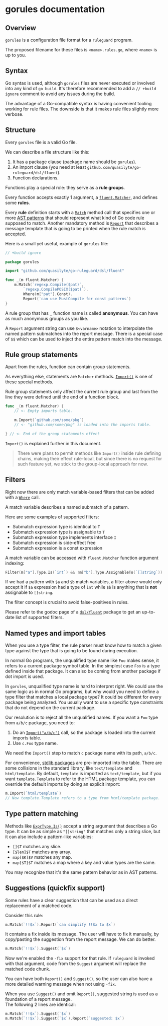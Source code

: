 # gorules documentation

## Overview

`gorules` is a configuration file format for a `ruleguard` program.

The proposed filename for these files is `<name>.rules.go`, where `<name>` is up to you.

## Syntax

Go syntax is used, although `gorules` files are never executed or involved into any kind of `go build`.
It's therefore recommended to add a `// +build ignore` comment to avoid any issues during the build.

The advantage of a Go-compatible syntax is having convenient tooling working for rule files.
The downside is that it makes rule files slightly more verbose.

## Structure

Every `gorules` file is a valid Go file.

We can describe a file structure like this:

1. It has a package clause (package name should be `gorules`).
2. An import clause (you need at least `github.com/quasilyte/go-ruleguard/dsl/fluent`).
3. Function declarations.

Functions play a special role: they serve as a **rule groups**.

Every function accepts exactly 1 argument, a [`fluent.Matcher`](https://godoc.org/github.com/quasilyte/go-ruleguard/dsl/fluent#Matcher), and defines some **rules**.

Every **rule** definition starts with a [`Match`](https://godoc.org/github.com/quasilyte/go-ruleguard/dsl/fluent#Matcher.Match) method call that specifies one or more [AST patterns](https://github.com/mvdan/gogrep) that should represent what kind of Go code rule supposed to match. Another mandatory method is [`Report`](https://godoc.org/github.com/quasilyte/go-ruleguard/dsl/fluent#Matcher.Report) that describes a message template that is going to be printed when the rule match is accepted.

Here is a small yet useful, example of `gorules` file:

```go
// +build ignore

package gorules

import "github.com/quasilyte/go-ruleguard/dsl/fluent"

func _(m fluent.Matcher) {
	m.Match(`regexp.Compile($pat)`,
		`regexp.CompilePOSIX($pat)`).
		Where(m["pat"].Const).
		Report(`can use MustCompile for const patterns`)
}
```

A rule group that has `_` function name is called **anonymous**. You can have as much anonymous groups as you like.

A `Report` argument string can use `$<varname>` notation to interpolate the named pattern submatches into the report message.
There is a special case of `$$` which can be used to inject the entire pattern match into the message.

## Rule group statements

Apart from the rules, function can contain group statements.

As everything else, statements are `Matcher` methods. [`Import()`](https://godoc.org/github.com/quasilyte/go-ruleguard/dsl/fluent#Matcher.Import) is one of these special methods.

Rule group statements only affect the current rule group and last from the line they were defined until the end of a function block.

```go
func _(m fluent.Matcher) {
	// <- Empty imports table.

	m.Import(`github.com/some/pkg`)
	// <- "github.com/some/pkg" is loaded into the imports table.

} // <- End of the group statements effect
```

`Import()` is explained further in this document.

> There were plans to permit methods like `Import()` inside rule defining chains, making their effect rule-local,
> but since there is no request for such feature yet, we stick to the group-local approach for now.

## Filters

Right now there are only match variable-based filters that can be added with a [`Where`](https://godoc.org/github.com/quasilyte/go-ruleguard/dsl/fluent#Matcher.Where) call.

A match variable describes a named submatch of a pattern.

Here are some examples of supported filters:
* Submatch expression type is identical to `T`
* Submatch expression type is assignable to `T`
* Submatch expression type implements interface `I`
* Submatch expression is side-effect free
* Submatch expression is a const expression

A match variable can be accessed with `fluent.Matcher` function argument indexing:

```go
Filter(m["a"].Type.Is(`int`) && !m["b"].Type.AssignableTo(`[]string`))
```

If we had a pattern with `$a` and `$b` match variables, a filter above would only accept it
if `$a` expression had a type of `int` while `$b` is anything that is **not** assignable to `[]string`.

The filter concept is crucial to avoid false-positives in rules.

Please refer to the godoc page of a [`dsl/fluent`](https://godoc.org/github.com/quasilyte/go-ruleguard/dsl/fluent) package to get an up-to-date list of supported filters.

## Named types and import tables

When you use a type filter, the rule parser must know how to match a given type against the type that is going to be found during execution.

In normal Go programs, the unqualified type name like `Foo` makes sense, it refers to a current package symbol table. In the simplest case `Foo` is a type defined inside that package. It can also be coming from another package if dot import is used.

In `gorules`, unqualified type name is hard to interpret right. We could use the same logic as in normal Go programs, but why would you need to define a type filter that matches a local package type? It could be different for every package being analyzed. You usually want to use a specific type constraints that do not depend on the current package.

Our resolution is to reject all the unqualified names. If you want a `Foo` type from `a/b/c` package, you need to:

1. Do an [`Import("a/b/c")`](https://godoc.org/github.com/quasilyte/go-ruleguard/dsl/fluent#Matcher.Import) call, so the package is loaded into the current imports table.
2. Use `c.Foo` type name.

We need the `Import()` step to match `c` package name with its path, `a/b/c`.

For convenience, [stdlib packages](https://gist.github.com/quasilyte/2bbe64a0ec92c217d8e5f534d9781fcf) are pre-imported into the table. There are some collisions in the standard library, like `text/template` and `html/template`. By default, `template` is imported as `text/template`, but if you want `template.Template` to refer to the HTML package template, you can override the default imports by doing an explicit import:

```go
m.Import(`html/template`)
// Now template.Template refers to a type from html/template package.
```

## Type pattern matching

Methods like [`ExprType.Is()`](https://godoc.org/github.com/quasilyte/go-ruleguard/dsl/fluent#ExprType.Is) accept a string argument that describes a Go type. It can be as simple as `"[]string"` that matches only a string slice, but it can also include a pattern-like variables:

* `[]$T` matches any slice.
* `[$len]$T` matches any array.
* `map[$K]$V` matches any map.
* `map[$T]$T` matches a map where a key and value types are the same.

You may recognize that it's the same pattern behavior as in AST patterns.

## Suggestions (quickfix support)

Some rules have a clear suggestion that can be used as a direct replacement of a matched code.

Consider this rule:

```go
m.Match(`!!$x`).Report(`can simplify !!$x to $x`)
```

It contains a fix inside its message. The user will have to fix it manually, by copy/pasting the
suggestion from the report message. We can do better.

```go
m.Match(`!!$x`).Suggest(`$x`)
```

Now we're enabled the `-fix` support for that rule. If `ruleguard` is invoked with that argument,
code from the `Suggest` argument will replace the matched code chunk.

You can have both `Report()` and `Suggest()`, so the user can also have a more detailed
warning message when not using `-fix`.

When you use `Suggest()` and omit `Report()`, suggested string is used as a foundation of a report message.  
The following 2 lines are identical:

```go
m.Match(`!!$x`).Suggest(`$x`)
m.Match(`!!$x`).Suggest(`$x`).Report(`suggested: $x`)
```

